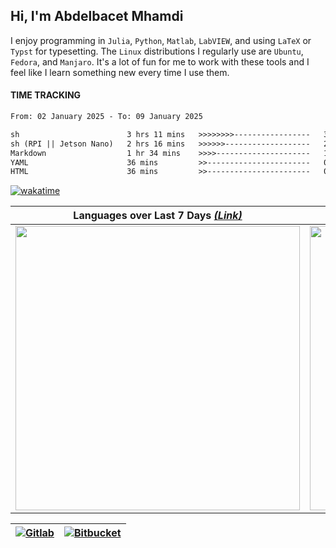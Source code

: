 ## Hi, I'm **Abdelbacet Mhamdi**

I enjoy programming in `Julia`, `Python`, `Matlab`, `LabVIEW`, and using `LaTeX` or `Typst` for typesetting. The `Linux` distributions I regularly use are `Ubuntu`, `Fedora`, and `Manjaro`. It's a lot of fun for me to work with these tools and I feel like I learn something new every time I use them.

#### TIME TRACKING
<!--START_SECTION:waka-->

```txt
From: 02 January 2025 - To: 09 January 2025

sh                        3 hrs 11 mins   >>>>>>>>-----------------   33.29 %
sh (RPI || Jetson Nano)   2 hrs 16 mins   >>>>>>-------------------   23.73 %
Markdown                  1 hr 34 mins    >>>>---------------------   16.51 %
YAML                      36 mins         >>-----------------------   06.38 %
HTML                      36 mins         >>-----------------------   06.29 %
```

<!--END_SECTION:waka-->

[![wakatime](https://wakatime.com/badge/user/a7e05912-c632-43ea-8993-3a4a3d6118b3.svg)](https://wakatime.com/@a7e05912-c632-43ea-8993-3a4a3d6118b3)

 Languages over Last 7 Days [*(Link)*](https://wakatime.com/share/@a_mhamdi/47bfed55-3bb2-44eb-84d5-b4e5f19b9396.svg) | Editors over Last 7 Days [*(Link)*](https://wakatime.com/share/@a_mhamdi/0e45d800-32ba-4074-ac1e-9ee329554566.svg)
:-------------------------:|:-------------------------:
<img width="455em" src="https://wakatime.com/share/@a_mhamdi/47bfed55-3bb2-44eb-84d5-b4e5f19b9396.svg"> | <img width="455em" src="https://wakatime.com/share/@a_mhamdi/0e45d800-32ba-4074-ac1e-9ee329554566.svg">

[![Gitlab](https://upload.wikimedia.org/wikipedia/commons/thumb/e/e1/GitLab_logo.svg/320px-GitLab_logo.svg.png)](https://gitlab.com/a-mhamdi) | [![Bitbucket](https://upload.wikimedia.org/wikipedia/commons/thumb/c/c5/Bitbucket-Logo-blue.svg/320px-Bitbucket-Logo-blue.svg.png)](https://bitbucket.org/aBmhamdi)
:-------------------------:|:-------------------------:

